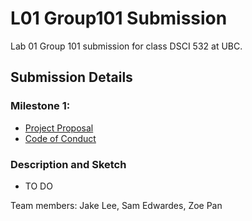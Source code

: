 # L01 Group101 Submission

Lab 01 Group 101 submission for class DSCI 532 at UBC.

## Submission Details

### Milestone 1:

- [Project Proposal](docs/proposal.md)
- [Code of Conduct](docs/team-code-of-conduct.md)


### Description and Sketch
- TO DO

Team members: Jake Lee, Sam Edwardes, Zoe Pan
